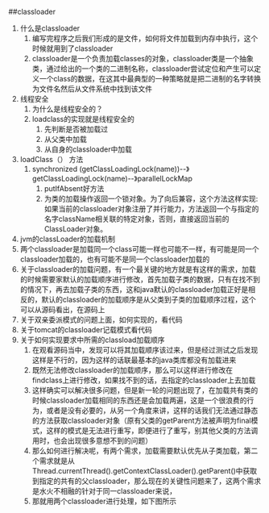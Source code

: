 ##classloader
1. 什么是classloader
	1. 编写完程序之后我们形成的是文件，如何将文件加载到内存中执行，这个时候就用到了classloader
	2. classloader是一个负责加载classes的对象，classloader类是一个抽象类，通过给出的一个类的二进制名称，classloader尝试定位和产生可以定义一个class的数据，在这其中最典型的一种策略就是把二进制的名字转换为文件名然后从文件系统中找到该文件
1. 线程安全
	1. 为什么是线程安全的？
	2. loadclass的实现就是线程安全的
		1. 先判断是否被加载过
		2. 从父类中加载
		3. 从自身的classloader中加载
3. loadClass（） 方法
	1. synchronized (getClassLoadingLock(name))--》getClassLoadingLock(name)--》parallelLockMap
		1. putIfAbsent好方法
		2. 为类的加载操作返回一个锁对象。为了向后兼容，这个方法这样实现:如果当前的classloader对象注册了并行能力，方法返回一个与指定的名字className相关联的特定对象，否则，直接返回当前的ClassLoader对象。
3. jvm的classLoader的加载机制
4. 两个classloader是加载同一个class可能一样也可能不一样，有可能是同一个classloader加载的，也有可能不是同一个classloader加载的
5. 关于classloader的加载问题，有一个最关键的地方就是有这样的需求，加载的时候需要家默认的加载顺序进行修改，首先加载子类的数据，只有在找不到的情况下，再去加载子类的东西，这和java默认的classloader加载正好是相反的，默认的classloader的加载顺序是从父类到子类的加载顺序过程，这个可以从源码看出，在源码上
6. 关于双亲委派模式的问题上面，如何实现的，看代码
7. 关于tomcat的classloader记载模式看代码
8. 关于如何实现要求中所需的classload加载顺序
	1. 在观看源码当中，发现可以将其加载顺序该过来，但是经过测试之后发现这样是不行的，因为这样的话联最基本的java类库都没有加载进来
	2. 既然无法修改classloader的加载顺序，那么可以这样进行修改在findclass上进行修改，如果找不到的话，去指定的classloader上去加载
	3. 这样确实可以解决很多问题，但是新一轮的问题出现了，在加载共有类的时候classloader加载相同的东西还是会加载两遍，这是一个很浪费的行为，或者是没有必要的，从另一个角度来讲，这样的话我们无法通过静态的方法获取classloader对象（原有父类的getParent方法被声明为final模式，这样的模式是无法进行重写，即便进行了重写，别其他父类的方法调用时，也会出现很多意想不到的问题）
	4. 那么如何进行解决呢，有两个需求，加载需要默认优先从子类加载，第二个需求就是从Thread.currentThread().getContextClassLoader().getParent()中获取到指定的共有的父classloader，那么现在的关键性问题来了，这两个需求是水火不相融的针对于同一classloader来说，
	5. 那就用两个classloader进行处理，如下图所示



###